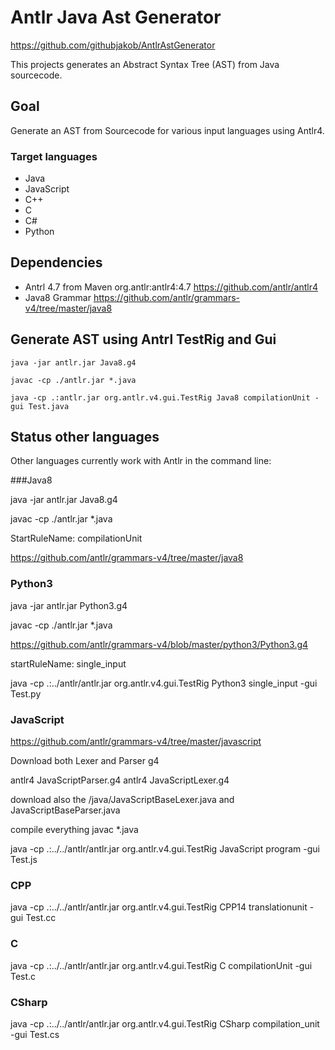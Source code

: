 # Antlr Java Ast Generator
https://github.com/githubjakob/AntlrAstGenerator

This projects generates an Abstract Syntax Tree (AST) from Java sourcecode.

## Goal
Generate an AST from Sourcecode for various input languages using Antlr4.

### Target languages
* Java
* JavaScript
* C++
* C
* C#
* Python

## Dependencies
* Antrl 4.7 from Maven org.antlr:antlr4:4.7 https://github.com/antlr/antlr4
* Java8 Grammar https://github.com/antlr/grammars-v4/tree/master/java8

## Generate AST using Antrl TestRig and Gui

```
java -jar antlr.jar Java8.g4 

javac -cp ./antlr.jar *.java

java -cp .:antlr.jar org.antlr.v4.gui.TestRig Java8 compilationUnit -gui Test.java
```

## Status other languages

Other languages currently work with Antlr in the command line:

###Java8


java -jar antlr.jar Java8.g4 

javac -cp ./antlr.jar *.java

StartRuleName: compilationUnit

https://github.com/antlr/grammars-v4/tree/master/java8


### Python3

java -jar antlr.jar Python3.g4

javac -cp ./antlr.jar *.java

https://github.com/antlr/grammars-v4/blob/master/python3/Python3.g4

startRuleName: single_input

java -cp .:../antlr/antlr.jar org.antlr.v4.gui.TestRig Python3 single_input -gui Test.py


### JavaScript


https://github.com/antlr/grammars-v4/tree/master/javascript

Download both Lexer and Parser g4

antlr4 JavaScriptParser.g4 
antlr4 JavaScriptLexer.g4 

download also the /java/JavaScriptBaseLexer.java and JavaScriptBaseParser.java

compile everything
javac *.java


java -cp .:../../antlr/antlr.jar org.antlr.v4.gui.TestRig JavaScript program -gui Test.js


### CPP

java -cp .:../../antlr/antlr.jar org.antlr.v4.gui.TestRig CPP14 translationunit -gui Test.cc


### C

java -cp .:../../antlr/antlr.jar org.antlr.v4.gui.TestRig C compilationUnit -gui Test.c


### CSharp


java -cp .:../../antlr/antlr.jar org.antlr.v4.gui.TestRig CSharp compilation_unit -gui Test.cs
